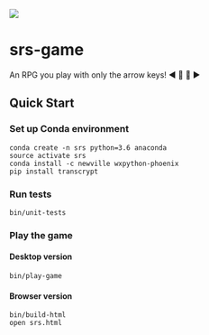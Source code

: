 [![](https://travis-ci.org/ekjellman/srs-game.svg?branch=master)](https://travis-ci.org/ekjellman/srs-game)

# srs-game

An RPG you play with only the arrow keys! :arrow_backward: :arrow_up_small: :arrow_down_small: :arrow_forward:

## Quick Start

### Set up Conda environment
```
conda create -n srs python=3.6 anaconda
source activate srs
conda install -c newville wxpython-phoenix
pip install transcrypt
```

### Run tests
```
bin/unit-tests
```

### Play the game

#### Desktop version
```
bin/play-game
```

#### Browser version
```
bin/build-html
open srs.html
```
